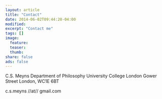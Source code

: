 ```yaml
---
layout: article
title: "Contact"
date: 2014-06-02T09:44:20-04:00
modified:
excerpt: "Contact me"
tags: []
image:
  feature: 
  teaser:
  thumb:
share: false
ads: false
---
```


C.S. Meyns
Department of Philosophy
University College London
Gower Street
London, WC1E 6BT

c.s.meyns //at// gmail.com